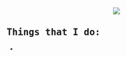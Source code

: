 <p align="center">
  <br>
  <img src="https://readme-typing-svg.herokuapp.com?font=JetBrainsMono+NF&color=89E2F7&center=true&vCenter=true&width=500&lines=Hi%2C+I'm+N3ko!">
</p>

<nav><samp>
  <h1>Things that I do:</h1>
  <ul>
    <li></li>
  </ul>
</samp></nav>
